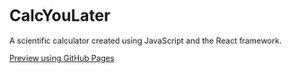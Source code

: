 # CalcYouLater
A scientific calculator created using JavaScript and the React framework.

[Preview using GitHub Pages](https://dameonl.github.io/CalcYouLater/calcyoulater.html)
